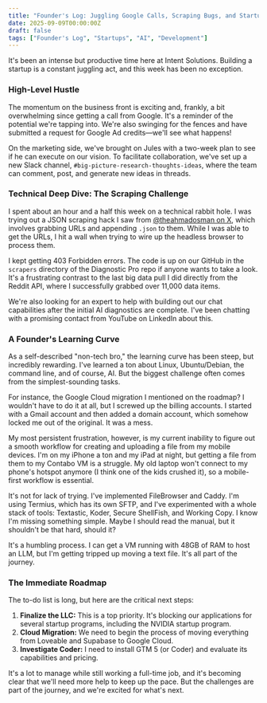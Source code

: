 ```yaml
---
title: "Founder's Log: Juggling Google Calls, Scraping Bugs, and Startup Hustle"
date: 2025-09-09T00:00:00Z
draft: false
tags: ["Founder's Log", "Startups", "AI", "Development"]
---
```


It's been an intense but productive time here at Intent Solutions. Building a startup is a constant juggling act, and this week has been no exception.

### High-Level Hustle

The momentum on the business front is exciting and, frankly, a bit overwhelming since getting a call from Google. It's a reminder of the potential we're tapping into. We're also swinging for the fences and have submitted a request for Google Ad credits—we'll see what happens!

On the marketing side, we've brought on Jules with a two-week plan to see if he can execute on our vision. To facilitate collaboration, we've set up a new Slack channel, `#big-picture-research-thoughts-ideas`, where the team can comment, post, and generate new ideas in threads.

### Technical Deep Dive: The Scraping Challenge

I spent about an hour and a half this week on a technical rabbit hole. I was trying out a JSON scraping hack I saw from [@theahmadosman on X](https://x.com/theahmadosman), which involves grabbing URLs and appending `.json` to them. While I was able to get the URLs, I hit a wall when trying to wire up the headless browser to process them.

I kept getting 403 Forbidden errors. The code is up on our GitHub in the `scrapers` directory of the Diagnostic Pro repo if anyone wants to take a look. It's a frustrating contrast to the last big data pull I did directly from the Reddit API, where I successfully grabbed over 11,000 data items.

We're also looking for an expert to help with building out our chat capabilities after the initial AI diagnostics are complete. I've been chatting with a promising contact from YouTube on LinkedIn about this.

### A Founder's Learning Curve

As a self-described "non-tech bro," the learning curve has been steep, but incredibly rewarding. I've learned a ton about Linux, Ubuntu/Debian, the command line, and of course, AI. But the biggest challenge often comes from the simplest-sounding tasks.

For instance, the Google Cloud migration I mentioned on the roadmap? I wouldn't have to do it at all, but I screwed up the billing accounts. I started with a Gmail account and then added a domain account, which somehow locked me out of the original. It was a mess.

My most persistent frustration, however, is my current inability to figure out a smooth workflow for creating and uploading a file from my mobile devices. I'm on my iPhone a ton and my iPad at night, but getting a file from them to my Contabo VM is a struggle. My old laptop won't connect to my phone's hotspot anymore (I think one of the kids crushed it), so a mobile-first workflow is essential.

It's not for lack of trying. I've implemented FileBrowser and Caddy. I'm using Termius, which has its own SFTP, and I've experimented with a whole stack of tools: Textastic, Koder, Secure ShellFish, and Working Copy. I know I'm missing something simple. Maybe I should read the manual, but it shouldn't be that hard, should it?

It's a humbling process. I can get a VM running with 48GB of RAM to host an LLM, but I'm getting tripped up moving a text file. It's all part of the journey.

### The Immediate Roadmap

The to-do list is long, but here are the critical next steps:

1.  **Finalize the LLC:** This is a top priority. It's blocking our applications for several startup programs, including the NVIDIA startup program.
2.  **Cloud Migration:** We need to begin the process of moving everything from Loveable and Supabase to Google Cloud.
3.  **Investigate Coder:** I need to install GTM 5 (or Coder) and evaluate its capabilities and pricing.

It's a lot to manage while still working a full-time job, and it's becoming clear that we'll need more help to keep up the pace. But the challenges are part of the journey, and we're excited for what's next.
